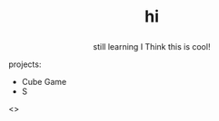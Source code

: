 # <p align="center">hi
<p align="center">
still learning
I Think this is cool!

projects:
* Cube Game
* S

<>
